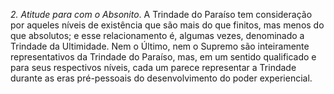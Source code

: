 ﻿<I>2. Atitude para com o Absonito</I>. A Trindade do Paraíso tem consideração por aqueles níveis de existência que são mais do que finitos, mas menos do que absolutos; e esse relacionamento é, algumas vezes, denominado a Trindade da Ultimidade. Nem o Último, nem o Supremo são inteiramente representativos da Trindade do Paraíso, mas, em um sentido qualificado e para seus respectivos níveis, cada um parece representar a Trindade durante as eras pré-pessoais do desenvolvimento do poder experiencial.